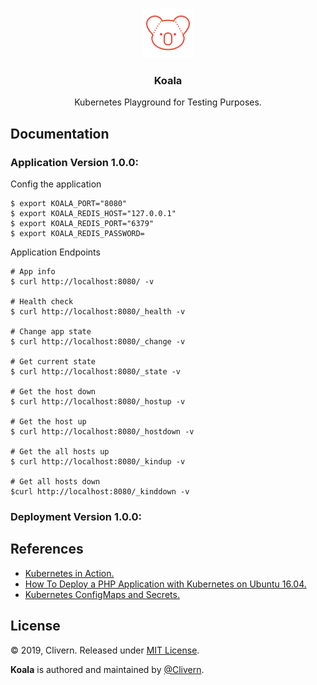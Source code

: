 <p align="center">
    <img alt="Koala Logo" src="https://raw.githubusercontent.com/Clivern/Koala/master/assets/img/koala.png" height="80" />
    <h3 align="center">Koala</h3>
    <p align="center">Kubernetes Playground for Testing Purposes.</p>
</p>

## Documentation

### Application Version 1.0.0:

Config the application

```console
$ export KOALA_PORT="8080"
$ export KOALA_REDIS_HOST="127.0.0.1"
$ export KOALA_REDIS_PORT="6379"
$ export KOALA_REDIS_PASSWORD=
```

Application Endpoints

```console
# App info
$ curl http://localhost:8080/ -v

# Health check
$ curl http://localhost:8080/_health -v

# Change app state
$ curl http://localhost:8080/_change -v

# Get current state
$ curl http://localhost:8080/_state -v

# Get the host down
$ curl http://localhost:8080/_hostup -v

# Get the host up
$ curl http://localhost:8080/_hostdown -v

# Get the all hosts up
$ curl http://localhost:8080/_kindup -v

# Get all hosts down
$curl http://localhost:8080/_kinddown -v
```


### Deployment Version 1.0.0:



## References

- [Kubernetes in Action.](https://www.manning.com/books/kubernetes-in-action)
- [How To Deploy a PHP Application with Kubernetes on Ubuntu 16.04.](https://www.digitalocean.com/community/tutorials/how-to-deploy-a-php-application-with-kubernetes-on-ubuntu-16-04)
- [Kubernetes ConfigMaps and Secrets.](https://medium.com/google-cloud/kubernetes-configmaps-and-secrets-68d061f7ab5b)


## License

© 2019, Clivern. Released under [MIT License](https://opensource.org/licenses/mit-license.php).

**Koala** is authored and maintained by [@Clivern](http://github.com/clivern).
